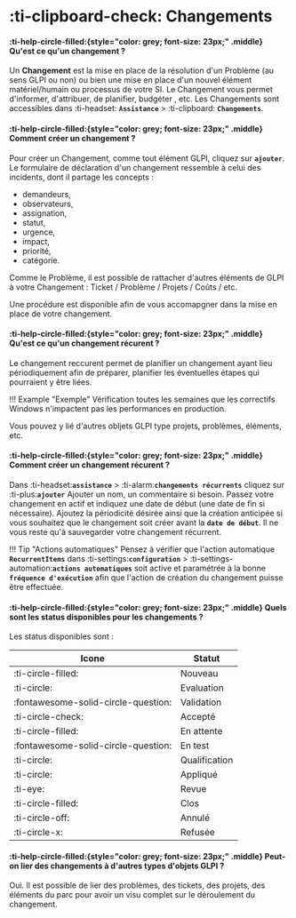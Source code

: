 # :ti-clipboard-check: Changements

#### :ti-help-circle-filled:{style="color: grey; font-size: 23px;" .middle} Qu'est ce qu'un changement ?

Un **Changement** est la mise en place de la résolution d'un Problème (au sens GLPI ou non) ou bien une mise en place d'un nouvel élément matériel/humain ou processus de votre SI. Le Changement vous permet d'informer, d'attribuer, de planifier, budgéter , etc. Les Changements sont accessibles dans :ti-headset: **`Assistance`** > :ti-clipboard: **`Changements`**.

#### :ti-help-circle-filled:{style="color: grey; font-size: 23px;" .middle} Comment créer un changement ?

Pour créer un Changement, comme tout élément GLPI, cliquez sur **`ajouter`**. Le formulaire de déclaration d'un changement ressemble à celui des incidents, dont il partage les concepts :

* demandeurs,
* observateurs,
* assignation,
* statut,
* urgence,
* impact,
* priorité,
* catégorie.

Comme le Problème, il est possible de rattacher d'autres éléments de GLPI à votre Changement : Ticket / Problème / Projets / Coûts / etc.

Une procédure est disponible afin de vous accomapgner dans la mise en place de votre changement.

#### :ti-help-circle-filled:{style="color: grey; font-size: 23px;" .middle} Qu'est ce qu'un changement récurent ?

Le changement reccurent permet de planifier un changement ayant lieu périodiquement afin de préparer, planifier les éventuelles étapes qui pourraient y être liées.

!!! Example "Exemple" Vérification toutes les semaines que les correctifs Windows n'impactent pas les performances en production.

Vous pouvez y lié d'autres obljets GLPI type projets, problèmes, éléments, etc.

#### :ti-help-circle-filled:{style="color: grey; font-size: 23px;" .middle} Comment créer un changement récurent ?

Dans :ti-headset:**`assistance`** > :ti-alarm:**`changements récurrents`** cliquez sur :ti-plus:**`ajouter`** Ajouter un nom, un commentaire si besoin. Passez votre changement en actif et indiquez une date de début (une date de fin si nécessaire). Ajoutez la périodicité désirée ainsi que la création anticipée si vous souhaitez que le changement soit créer avant la **`date de début`**. Il ne vous reste qu'à sauvegarder votre changement récurrent.

!!! Tip "Actions automatiques" Pensez à vérifier que l'action automatique **`RecurrentItems`** dans :ti-settings:**`configuration`** > :ti-settings-automation:**`actions automatiques`** soit active et paramétrée à la bonne **`fréquence d'exécution`** afin que l'action de création du changement puisse être effectuée.

#### :ti-help-circle-filled:{style="color: grey; font-size: 23px;" .middle} Quels sont les status disponibles pour les changements ?

Les status disponibles sont :

| Icone                               | Statut        |
| ----------------------------------- | ------------- |
| :ti-circle-filled:                  | Nouveau       |
| :ti-circle:                         | Evaluation    |
| :fontawesome-solid-circle-question: | Validation    |
| :ti-circle-check:                   | Accepté       |
| :ti-circle-filled:                  | En attente    |
| :fontawesome-solid-circle-question: | En test       |
| :ti-circle:                         | Qualification |
| :ti-circle:                         | Appliqué      |
| :ti-eye:                            | Revue         |
| :ti-circle-filled:                  | Clos          |
| :ti-circle-off:                     | Annulé        |
| :ti-circle-x:                       | Refusée       |

#### :ti-help-circle-filled:{style="color: grey; font-size: 23px;" .middle} Peut-on lier des changements à d'autres types d'objets GLPI ?

Oui. Il est possible de lier des problèmes, des tickets, des projets, des éléments du parc pour avoir un visu complet sur le déroulement du changement.
